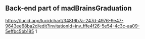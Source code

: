 ## Back-end part of madBrainsGraduation
https://lucid.app/lucidchart/348f6b7a-247d-4976-9e47-9643ee68ba2d/edit?invitationId=inv_fffe4f26-5e54-4c3c-aa09-5effbc5bb185
1

